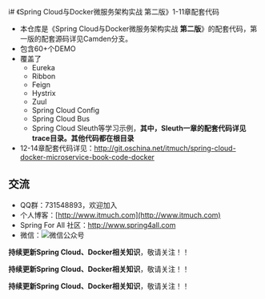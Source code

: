 i# 《Spring Cloud与Docker微服务架构实战 第二版》1-11章配套代码

* 本仓库是《Spring Cloud与Docker微服务架构实战 **第二版**》的配套代码，第一版的配套源码详见Camden分支。
* 包含60+个DEMO
* 覆盖了
  * Eureka
  * Ribbon
  * Feign
  * Hystrix
  * Zuul
  * Spring Cloud Config
  * Spring Cloud Bus
  * Spring Cloud Sleuth等学习示例，**其中，Sleuth一章的配套代码详见trace目录。其他代码都在根目录**
* 12-14章配套代码详见：<http://git.oschina.net/itmuch/spring-cloud-docker-microservice-book-code-docker>



##  交流

* QQ群：731548893，欢迎加入
* 个人博客：[http://www.itmuch.com](http://www.itmuch.com)
* Spring For All 社区：<http://www.spring4all.com>
* 微信：![微信公众号](wx.jpg)

**持续更新Spring Cloud、Docker相关知识**，敬请关注！！

**持续更新Spring Cloud、Docker相关知识**，敬请关注！！

**持续更新Spring Cloud、Docker相关知识**，敬请关注！！
